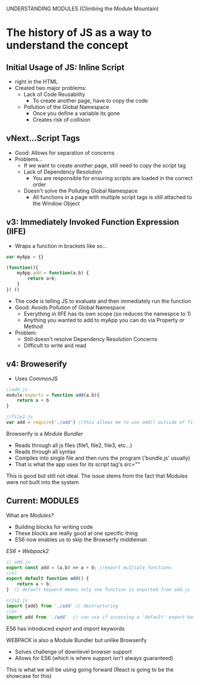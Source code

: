 UNDERSTANDING MODULES (Climbing the Module Mountain)

# The history of JS as a way to understand the concept

## Initial Usage of JS: Inline Script

- right in the HTML
- Created two major problems:
  - Lack of Code Reusability
    - To create another page, have to copy the code
  - Pollution of the Global Namespace
    - Once you define a variable its gone
    - Creates risk of collision

## vNext...Script Tags

- Good: Allows for separation of concerns
- Problems...
  - If we want to create another page, still need to copy the script tag
  - Lack of Dependency Resolution
    - You are responsible for ensuring scripts are loaded in the correct order
  - Doesn't solve the Polluting Global Namespace
    - All functions in a page with multiple script tags is still attached to the Window Object


## v3: Immediately Invoked Function Expression (IIFE)

- Wraps a function in brackets like so...

```javascript
var myApp = {}

(function(){
    myApp.add = function(a,b) {
        return a+b;
    }
}) ()
```

- The code is telling JS to evaluate and then immediately run the function
- Good: Avoids Pollution of Global Namespace
  - Everything in IIFE has its own scope (so reduces the namespce to 1)
  - Anything you wanted to add to myApp you can do via Property or Method
- Problem: 
  - Still doesn't resolve Dependency Resolution Concerns
  - Difficult to write and read

## v4: Broweserify

- Uses *CommonJS*

```javascript
//add.js
module.exports = function add(a,b){
    return a + b
}

//file2.js
var add = require('./add') //this allows me to use add() outside of file it was created
```

Browserify is a *Module Bundler*

- Reads through all js files (file1, file2, file3, etc...)
- Reads through all syntax
- Compiles into single file and then runs the program ('bundle.js' usually)
- That is what the app uses for its script tag's src=""

This is good but still not ideal.  The issue stems from the fact that Modules were not built into the system

## Current: **MODULES**
What are *Modules?*

- Building blocks for writing code
- These blocks are really good at one specific thing
- ES6 now enables us to skip the Browserfy middleman

*ES6 + Webpack2*

```javascript
// add.js
export const add = (a,b) => a + b; //export multiple functions
//or
export default function add() {
    return a + b;
}  // default keyword means only one function is exported from add.js

//js2.js
import {add} from './add' // destructuring
//or
import add from './add'  // can use if accessing a 'default' export based file
```

ES6 has introduced *export* and *import* keywords 

WEBPACK is also a Module Bundler but unlike Browserify

- Solves challenge of downlevel browser support
- Allows for ES6 (which is where support isn't always guaranteed)

This is what we will be using going forward (React is going to be the showcase for this)
